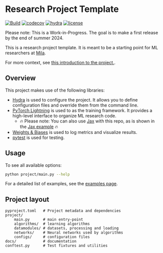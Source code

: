 # Research Project Template

[![Build](https://github.com/mila-iqia/ResearchTemplate/actions/workflows/build.yml/badge.svg?branch=master)](https://github.com/mila-iqia/ResearchTemplate/actions/workflows/build.yml)
[![codecov](https://codecov.io/gh/mila-iqia/ResearchTemplate/graph/badge.svg?token=I2DYLK8NTD)](https://codecov.io/gh/mila-iqia/ResearchTemplate)
[![hydra](https://img.shields.io/badge/Config-Hydra_1.3-89b8cd)](https://hydra.cc/)
[![license](https://img.shields.io/badge/License-MIT-green.svg?labelColor=gray)](https://github.com/mila-iqia/ResearchTemplate#license)

Please note: This is a Work-in-Progress. The goal is to make a first release by the end of summer 2024.

This is a research project template. It is meant to be a starting point for ML researchers at [Mila](https://mila.quebec/en).

For more context, see [this  introduction to the project.](overview/intro.md).

## Overview

This project makes use of the following libraries:

- [Hydra](https://hydra.cc/) is used to configure the project. It allows you to define configuration files and override them from the command line.
- [PyTorch Lightning](https://lightning.ai/docs/pytorch/stable/) is used to as the training framework. It provides a high-level interface to organize ML research code.
    - 🔥 Please note: You can also use [Jax](https://jax.readthedocs.io/en/latest/) with this repo, as is shown in the [Jax example](examples/examples.md#using-jax) 🔥
- [Weights & Biases](https://wandb.ai) is used to log metrics and visualize results.
- [pytest](https://docs.pytest.org/en/stable/) is used for testing.

## Usage

To see all available options:

```bash
python project/main.py --help
```

For a detailed list of examples, see the [examples page](examples/examples.md).

<!-- * `mkdocs new [dir-name]` - Create a new project.
* `mkdocs serve` - Start the live-reloading docs server.
* `mkdocs build` - Build the documentation site.
* `mkdocs -h` - Print help message and exit. -->

## Project layout

```
pyproject.toml   # Project metadata and dependencies
project/
    main.py      # main entry-point
    algorithms/  # learning algorithms
    datamodules/ # datasets, processing and loading
    networks/    # Neural networks used by algorithms
    configs/     # configuration files
docs/            # documentation
conftest.py      # Test fixtures and utilities
```
